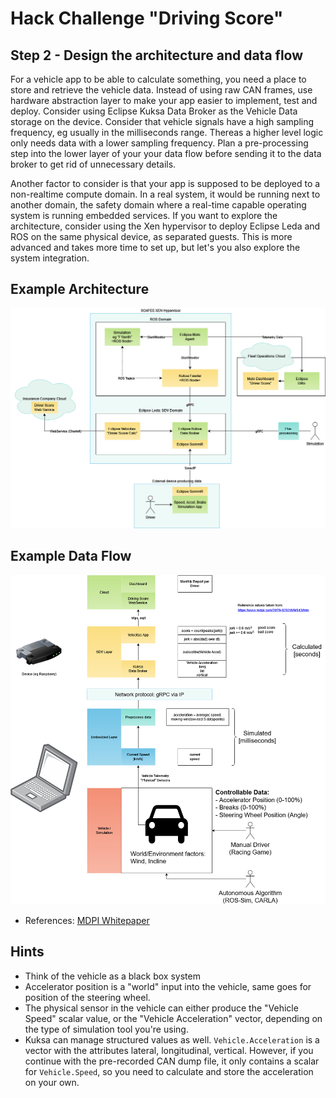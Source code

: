 # Hack Challenge "Driving Score"
## Step 2 - Design the architecture and data flow

For a vehicle app to be able to calculate something, you need a place to store and retrieve the vehicle data. Instead of using raw CAN frames, use hardware abstraction layer to make your app easier to implement, test and deploy. Consider using Eclipse Kuksa Data Broker as the Vehicle Data storage on the device. Consider that vehicle signals have a high sampling frequency, eg usually in the milliseconds range. Thereas a higher level logic only needs data with a lower sampling frequency. Plan a pre-processing step into the lower layer of your your data flow before sending it to the data broker to get rid of unnecessary details.

Another factor to consider is that your app is supposed to be deployed to a non-realtime compute domain. In a real system, it would be running next to another domain, the safety domain where a real-time capable operating system is running embedded services. If you want to explore the architecture, consider using the Xen hypervisor to deploy Eclipse Leda and ROS on the same physical device, as separated guests. This is more advanced and takes more time to set up, but let's you also explore the system integration.

## Example Architecture

![](../assets/driving-score-architecture.drawio.png)

## Example Data Flow

![](../assets/driving-score-dataflow.drawio.png)

- References: [MDPI Whitepaper](https://www.mdpi.com/2079-9292/8/9/943/htm)

## Hints

- Think of the vehicle as a black box system
- Accelerator position is a "world" input into the vehicle, same goes for position of the steering wheel.
- The physical sensor in the vehicle can either produce the "Vehicle Speed"  scalar value, or the "Vehicle Acceleration" vector, depending on the type of simulation tool you're using.
- Kuksa can manage structured values as well. `Vehicle.Acceleration` is a vector with the attributes lateral, longitudinal, vertical. However, if you continue with the pre-recorded CAN dump file, it only contains a scalar for `Vehicle.Speed`, so you need to calculate and store the acceleration on your own.

